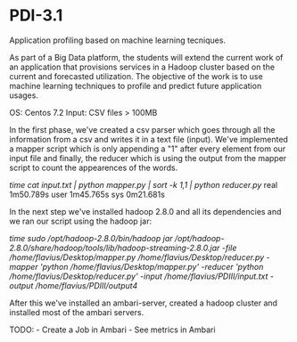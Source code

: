 # PDI-3.1

Application profiling based on machine learning tecniques.

As part of a Big Data platform, the students will extend the current work of an application that provisions services
in a Hadoop cluster based on the current and forecasted utilization. The objective of the work is to use machine learning techniques 
to profile and predict future application usages.

OS: Centos 7.2
Input: CSV files > 100MB

In the first phase, we've created a csv parser which goes through all the information from a csv and writes it in a text file (input).
We've implemented a mapper script which is only appending a "1" after every element from our input file and finally, the reducer which is using the output from the mapper script to count the appearences of the words.

*time cat input.txt | python mapper.py | sort -k 1,1 | python reducer.py*
real    1m50.789s
user    1m45.765s
sys    0m21.681s

In the next step we've installed hadoop 2.8.0 and all its dependencies and we ran our script using the hadoop jar:

*time sudo /opt/hadoop-2.8.0/bin/hadoop jar /opt/hadoop-2.8.0/share/hadoop/tools/lib/hadoop-streaming-2.8.0.jar -file /home/flavius/Desktop/mapper.py /home/flavius/Desktop/reducer.py -mapper 'python /home/flavius/Desktop/mapper.py' -reducer 'python /home/flavius/Desktop/reducer.py' -input /home/flavius/PDIII/input.txt -output /home/flavius/PDIII/output4*


After this we've installed an ambari-server, created a hadoop cluster and installed most of the ambari servers.

TODO: - Create a Job in Ambari
      - See metrics in Ambari
